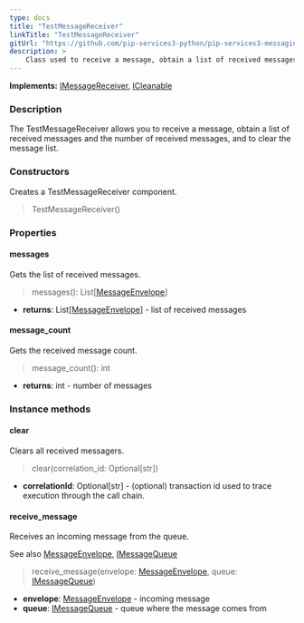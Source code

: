 ```yaml
---
type: docs
title: "TestMessageReceiver"
linkTitle: "TestMessageReceiver"
gitUrl: "https://github.com/pip-services3-python/pip-services3-messaging-python"
description: >
    Class used to receive a message, obtain a list of received messages and the number of received messages, and to clear the message list. 
---
```


**Implements:** [IMessageReceiver](../../queues/imessage_receiver), [ICleanable](../../../commons/run/icleanable)

### Description

The TestMessageReceiver allows you to receive a message, obtain a list of received messages and the number of received messages, and to clear the message list. 

### Constructors

Creates a TestMessageReceiver component.

> TestMessageReceiver()


### Properties


#### messages
Gets the list of received messages.

> messages(): List[[MessageEnvelope](../../queues/message_envelope)]

- **returns**: List[[MessageEnvelope](../../queues/message_envelope)] - list of received messages


#### message_count
Gets the received message count.

> message_count(): int

- **returns**: int - number of messages


### Instance methods

#### clear
Clears all received messagers.

> clear(correlation_id: Optional[str])

- **correlationId**: Optional[str] - (optional) transaction id used to trace execution through the call chain.


#### receive_message
Receives an incoming message from the queue.

See also [MessageEnvelope](../../queues/message_envelope), [IMessageQueue](../../queues/imessage_queue)

> receive_message(envelope: [MessageEnvelope](../../queues/message_envelope), queue: [IMessageQueue](../../queues/imessage_queue))

- **envelope**: [MessageEnvelope](../../queues/message_envelope) - incoming message
- **queue**: [IMessageQueue](../../queues/imessage_queue) - queue where the message comes from
